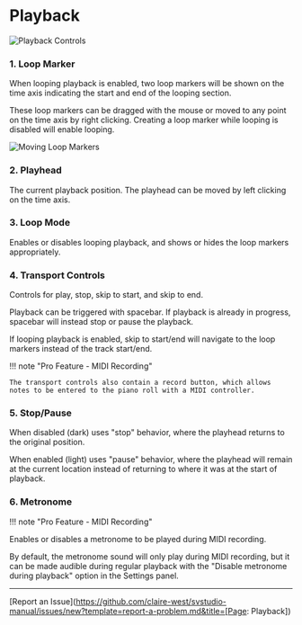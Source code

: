 # Playback

![Playback Controls](../img/quickstart/playback-controls.png)

### 1. Loop Marker
When looping playback is enabled, two loop markers will be shown on the time axis indicating the start and end of the looping section.

These loop markers can be dragged with the mouse or moved to any point on the time axis by right clicking. Creating a loop marker while looping is disabled will enable looping.

![Moving Loop Markers](../img/quickstart/create-loop-marker.png)

### 2. Playhead
The current playback position. The playhead can be moved by left clicking on the time axis.

### 3. Loop Mode
Enables or disables looping playback, and shows or hides the loop markers appropriately.

### 4. Transport Controls
Controls for play, stop, skip to start, and skip to end.

Playback can be triggered with spacebar. If playback is already in progress, spacebar will instead stop or pause the playback.

If looping playback is enabled, skip to start/end will navigate to the loop markers instead of the track start/end.


!!! note "Pro Feature - MIDI Recording"

    The transport controls also contain a record button, which allows notes to be entered to the piano roll with a MIDI controller.

### 5. Stop/Pause
When disabled (dark) uses "stop" behavior, where the playhead returns to the original position.

When enabled (light) uses "pause" behavior, where the playhead will remain at the current location instead of returning to where it was at the start of playback.

### 6. Metronome
!!! note "Pro Feature - MIDI Recording"

Enables or disables a metronome to be played during MIDI recording.

By default, the metronome sound will only play during MIDI recording, but it can be made audible during regular playback with the "Disable metronome during playback" option in the Settings panel.

---

[Report an Issue](https://github.com/claire-west/svstudio-manual/issues/new?template=report-a-problem.md&title=[Page: Playback])